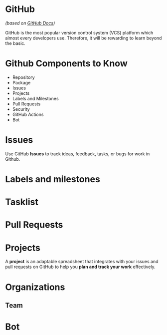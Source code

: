 # GitHub
*(based on [GitHub Docs](https://docs.github.com/en))*

GitHub is the most popular version control system (VCS) platform which almost every developers use. Therefore, it will be rewarding to learn beyond the basic.

# Github Components to Know
- Repository
- Package
- Issues
- Projects
- Labels and Milestones
- Pull Requests
- Security
- GitHub Actions
- Bot

# Issues
Use GitHub **Issues** to track ideas, feedback, tasks, or bugs for work in Github.

# Labels and milestones

# Tasklist


# Pull Requests


# Projects
A **project** is an adaptable spreadsheet that integrates with your issues and pull requests on GitHub to help you **plan and track your work** effectively. 


# Organizations
## Team


# Bot
